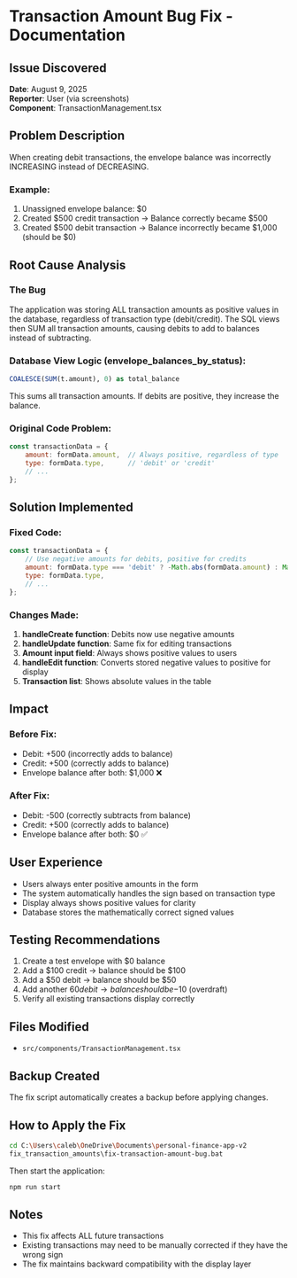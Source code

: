 # Transaction Amount Bug Fix - Documentation

## Issue Discovered
**Date**: August 9, 2025  
**Reporter**: User (via screenshots)  
**Component**: TransactionManagement.tsx  

## Problem Description
When creating debit transactions, the envelope balance was incorrectly INCREASING instead of DECREASING. 

### Example:
1. Unassigned envelope balance: $0
2. Created $500 credit transaction → Balance correctly became $500
3. Created $500 debit transaction → Balance incorrectly became $1,000 (should be $0)

## Root Cause Analysis

### The Bug
The application was storing ALL transaction amounts as positive values in the database, regardless of transaction type (debit/credit). The SQL views then SUM all transaction amounts, causing debits to add to balances instead of subtracting.

### Database View Logic (envelope_balances_by_status):
```sql
COALESCE(SUM(t.amount), 0) as total_balance
```

This sums all transaction amounts. If debits are positive, they increase the balance.

### Original Code Problem:
```javascript
const transactionData = {
    amount: formData.amount,  // Always positive, regardless of type
    type: formData.type,      // 'debit' or 'credit'
    // ...
};
```

## Solution Implemented

### Fixed Code:
```javascript
const transactionData = {
    // Use negative amounts for debits, positive for credits
    amount: formData.type === 'debit' ? -Math.abs(formData.amount) : Math.abs(formData.amount),
    type: formData.type,
    // ...
};
```

### Changes Made:
1. **handleCreate function**: Debits now use negative amounts
2. **handleUpdate function**: Same fix for editing transactions
3. **Amount input field**: Always shows positive values to users
4. **handleEdit function**: Converts stored negative values to positive for display
5. **Transaction list**: Shows absolute values in the table

## Impact

### Before Fix:
- Debit: +500 (incorrectly adds to balance)
- Credit: +500 (correctly adds to balance)
- Envelope balance after both: $1,000 ❌

### After Fix:
- Debit: -500 (correctly subtracts from balance)
- Credit: +500 (correctly adds to balance)
- Envelope balance after both: $0 ✅

## User Experience
- Users always enter positive amounts in the form
- The system automatically handles the sign based on transaction type
- Display always shows positive values for clarity
- Database stores the mathematically correct signed values

## Testing Recommendations
1. Create a test envelope with $0 balance
2. Add a $100 credit → balance should be $100
3. Add a $50 debit → balance should be $50
4. Add another $60 debit → balance should be -$10 (overdraft)
5. Verify all existing transactions display correctly

## Files Modified
- `src/components/TransactionManagement.tsx`

## Backup Created
The fix script automatically creates a backup before applying changes.

## How to Apply the Fix
```bash
cd C:\Users\caleb\OneDrive\Documents\personal-finance-app-v2
fix_transaction_amounts\fix-transaction-amount-bug.bat
```

Then start the application:
```bash
npm run start
```

## Notes
- This fix affects ALL future transactions
- Existing transactions may need to be manually corrected if they have the wrong sign
- The fix maintains backward compatibility with the display layer
